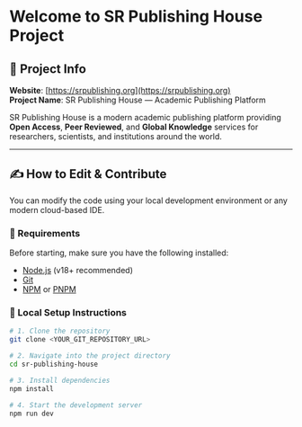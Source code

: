 # Welcome to SR Publishing House Project

## 📄 Project Info

**Website**: [https://srpublishing.org](https://srpublishing.org)  
**Project Name**: SR Publishing House — Academic Publishing Platform

SR Publishing House is a modern academic publishing platform providing **Open Access**, **Peer Reviewed**, and **Global Knowledge** services for researchers, scientists, and institutions around the world.

---

## ✍ How to Edit & Contribute

You can modify the code using your local development environment or any modern cloud-based IDE.

### 🔧 Requirements

Before starting, make sure you have the following installed:

- [Node.js](https://nodejs.org/) (v18+ recommended)
- [Git](https://git-scm.com/)
- [NPM](https://www.npmjs.com/) or [PNPM](https://pnpm.io/)

### 🚀 Local Setup Instructions

```bash
# 1. Clone the repository
git clone <YOUR_GIT_REPOSITORY_URL>

# 2. Navigate into the project directory
cd sr-publishing-house

# 3. Install dependencies
npm install

# 4. Start the development server
npm run dev
```
